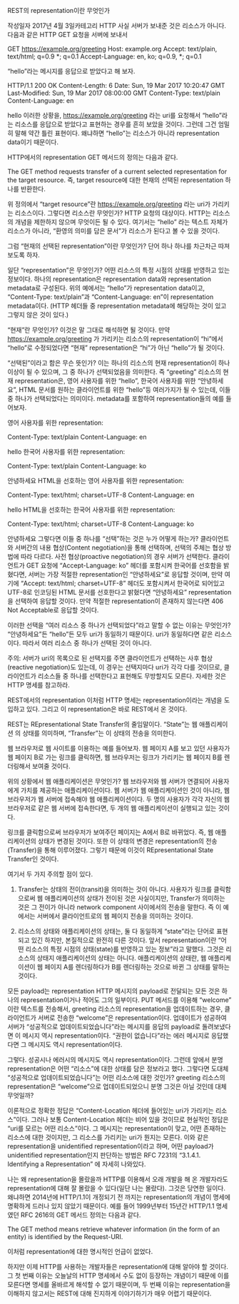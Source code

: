 REST의 representation이란 무엇인가

작성일자 2017년 4월 3일카테고리 HTTP
사실 서버가 보내준 것은 리소스가 아니다.
다음과 같은 HTTP GET 요청을 서버에 보내서

GET https://example.org/greeting
Host: example.org
Accept: text/plain, text/html; q=0.9 *; q=0.1
Accept-Language: en, ko; q=0.9, *; q=0.1

“hello”라는 메시지를 응답으로 받았다고 해 보자.

HTTP/1.1 200 OK
Content-Length: 6
Date: Sun, 19 Mar 2017 10:20:47 GMT
Last-Modified: Sun, 19 Mar 2017 08:00:00 GMT
Content-Type: text/plain
Content-Language: en

hello
이러한 상황을, https://example.org/greeting 라는 uri를 요청해서 “hello”라는 리소스를 응답으로 받았다고 표현하는 경우를 흔히 보았을 것이다. 그런데 그건 엄밀히 말해 약간 틀린 표현이다. 왜냐하면 “hello”는 리소스가 아니라 representation data이기 때문이다.

HTTP에서의 representation
GET 메서드의 정의는 다음과 같다.

The GET method requests transfer of a current selected representation
for the target resource.
즉, target resource에 대한 현재의 선택된 representation 하나를 반환한다.

위 정의에서 “target resource”란 https://example.org/greeting 라는 uri가 가리키는 리소스이다. 그렇다면 리소스란 무엇인가? HTTP 요청의 대상이다. HTTP는 리소스의 개념을 제한하지 않으며 무엇이든 될 수 있다. 여기서는 “hello” 라는 텍스트 자체가 리소스가 아니라, “환영의 의미를 담은 문서”가 리소스가 된다고 볼 수 있을 것이다.

그럼 “현재의 선택된 representation”이란 무엇인가? 단어 하나 하나를 차근차근 따져보도록 하자.

일단 “representation”은 무엇인가? 어떤 리소스의 특정 시점의 상태를 반영하고 있는 정보이다. 하나의 representation은 representation data와 representation metadata로 구성된다. 위의 예에서는 “hello”가 representation data이고, “Content-Type: text/plain”과 “Content-Language: en”이 representation metadata이다. (HTTP 헤더들 중 representation metadata에 해당하는 것이 있고 그렇지 않은 것이 있다.)

“현재”란 무엇인가? 이것은 말 그대로 해석하면 될 것이다. 만약 https://example.org/greeting 가 가리키는 리소스의 representation이 “hi”에서 “hello”로 수정되었다면 “현재” representation은 “hi”가 아닌 “hello”가 될 것이다.

“선택된”이라고 함은 무슨 뜻인가? 이는 하나의 리소스의 현재 representation이 하나 이상이 될 수 있으며, 그 중 하나가 선택되었음을 의미한다. 즉 “greeting” 리소스의 현재 representation은, 영어 사용자를 위한 “hello”, 한국어 사용자를 위한 “안녕하세요”, HTML 문서를 원하는 클라이언트를 위한 “<html><body>hello</body></html>”등 여러가지가 될 수 있는데, 이들 중 하나가 선택되었다는 의미이다. metadata를 포함하여 representation들의 예를 들어보자.

영어 사용자를 위한 representation:

Content-Type: text/plain
Content-Language: en

hello
한국어 사용자를 위한 representation:

Content-Type: text/plain
Content-Language: ko

안녕하세요
HTML을 선호하는 영어 사용자를 위한 representation:

Content-Type: text/html; charset=UTF-8
Content-Language: en

<html><body>hello</body></html>
HTML을 선호하는 한국어 사용자를 위한 representation:

Content-Type: text/html; charset=UTF-8
Content-Language: ko

<html><body>안녕하세요</body></html>
그렇다면 이들 중 하나를 “선택”하는 것은 누가 어떻게 하는가? 클라이언트와 서버간의 내용 협상(Content negotiation)을 통해 선택하며, 선택의 주체는 협상 방법에 따라 다르다. 사전 협상(proactive negotiation)의 경우 서버가 선택한다. 클라이언트가 GET 요청에 “Accept-Language: ko” 헤더를 포함시켜 한국어를 선호함을 밝혔다면, 서버는 가장 적절한 representation인 “안녕하세요”로 응답할 것이며, 만약 여기에 “Accept: text/html; charset=UTF-8” 헤더도 포함시켜서 한국어로 되어있고 UTF-8로 인코딩된 HTML 문서를 선호한다고 밝혔다면 “<html><body>안녕하세요</body></html>” representation을 선택하여 응답할 것이다. 만약 적절한 representation이 존재하지 않는다면 406 Not Acceptable로 응답할 것이다.

이러한 선택을 “여러 리소스 중 하나가 선택되었다”라고 말할 수 없는 이유는 무엇인가? “안녕하세요”든 “hello”든 모두 uri가 동일하기 때문이다. uri가 동일하다면 같은 리소스이다. 따라서 여러 리소스 중 하나가 선택된 것이 아니다.

주의: 서버가 uri의 목록으로 된 선택지를 주면 클라이언트가 선택하는 사후 협상(reactive negotiation)도 있는데, 이 경우는 선택지마다 uri가 각각 다를 것이므로, 클라이언트가 리소스들 중 하나를 선택한다고 표현해도 무방할지도 모른다. 자세한 것은 HTTP 명세를 참고하라.

REST에서의 representation
이처럼 HTTP 명세는 representation이라는 개념을 도입하고 있다. 그리고 이 representation은 바로 REST에서 온 것이다.

REST는 REpresentational State Transfer의 줄임말이다. “State”는 웹 애플리케이션 의 상태를 의미하며, “Transfer”는 이 상태의 전송을 의미한다.

웹 브라우저로 웹 사이트를 이용하는 예를 들어보자. 웹 페이지 A를 보고 있던 사용자가 웹 페이지 B로 가는 링크를 클릭하면, 웹 브라우저는 링크가 가리키는 웹 페이지 B를 렌더링해서 보여줄 것이다.

위의 상황에서 웹 애플리케이션은 무엇인가? 웹 브라우저와 웹 서버가 연결되어 사용자에게 가치를 제공하는 애플리케이션이다. 웹 서버가 웹 애플리케이션인 것이 아니라, 웹 브라우저가 웹 서버에 접속해야 웹 애플리케이션이다. 두 명의 사용자가 각각 자신의 웹 브라우저로 같은 웹 서버에 접속한다면, 두 개의 웹 애플리케이션이 실행되고 있는 것이다.

링크를 클릭함으로써 브라우저가 보여주던 페이지는 A에서 B로 바뀌었다. 즉, 웹 애플리케이션의 상태가 변경된 것이다. 또한 이 상태의 변경은 representation의 전송(Transfer)을 통해 이루어졌다. 그렇기 때문에 이것이 REpresentational State Transfer인 것이다.

여기서 두 가지 주의할 점이 있다.

1. Transfer는 상태의 전이(transit)을 의미하는 것이 아니다. 사용자가 링크를 클릭함으로써 웹 애플리케이션의 상태가 전이된 것은 사실이지만, Transfer가 의미하는 것은 그 전이가 아니라 network component 사이에서의 전송을 말한다. 즉 이 예에서는 서버에서 클라이언트로의 웹 페이지 전송을 의미하는 것이다.

2. 리소스의 상태와 애플리케이션의 상태는, 둘 다 동일하게 “state”라는 단어로 표현되고 있긴 하지만, 본질적으로 완전히 다른 것이다. 앞서 representation이란 “어떤 리소스의 특정 시점의 상태(state)를 반영하고 있는 정보”라고 말했다. 그것은 리소스의 상태지 애플리케이션의 상태는 아니다. 애플리케이션의 상태란, 웹 애플리케이션이 웹 페이지 A를 렌더링하다가 B를 렌더링하는 것으로 바뀐 그 상태를 말하는 것이다.

모든 payload는 representation
HTTP 메시지의 payload로 전달되는 모든 것은 하나의 representation이거나 적어도 그의 일부이다. PUT 메서드를 이용해 “welcome” 이란 텍스트를 전송해서, greeting 리소스의 representation을 업데이트하는 경우, 클라이언트가 서버로 전송한 “welcome”은 representation이다. 업데이트가 성공하여 서버가 “성공적으로 업데이트되었습니다”라는 메시지를 응답의 payload로 돌려보냈다면 이 메시지 역시 representation이다. “권한이 없습니다”라는 에러 메시지로 응답했다면 그 메시지도 역시 representation이다.

그렇다. 성공시나 에러시의 메시지도 역시 representation이다. 그런데 앞에서 분명 representation은 어떤 “리소스”에 대한 상태를 담은 정보라고 했다. 그렇다면 도대체 “성공적으로 업데이트되었습니다”는 어떤 리소스에 대한 것인가? greeting 리소스의 representation은 “welcome”으로 업데이트되었으니 분명 그것은 아닐 것인데 대체 무엇일까?

이론적으로 정확한 정답은 “Content-Location 헤더에 들어있는 uri가 가리키는 리소스”이다. 그러나 보통 Content-Location 헤더는 비어 있을 것이므로 현실적인 정답은 “uri를 모르는 어떤 리소스”이다. 그 메시지는 representation이 맞고, 어떤 존재하는 리소스에 대한 것이지만, 그 리소스를 가리키는 uri가 뭔지는 모른다. 이와 같은 representation을 unidentified representation이라고 하며, 어떤 payload가 unidentified representation인지 판단하는 방법은 RFC 7231의 “3.1.4.1. Identifying a Representation” 에 자세히 나와있다.

나는 왜 representation을 몰랐을까
HTTP를 이용해서 오래 개발을 해 온 개발자라도 representation에 대해 잘 몰랐을 수 있다(일단 나는 몰랐다). 그것은 당연한 일이다. 왜냐하면 2014년에 HTTP/1.1이 개정되기 전 까지는 representation의 개념이 명세에 명확하게 드러나 있지 않았기 때문이다. 예를 들어 1999년부터 15년간 HTTP/1.1 명세였던 RFC 2616의 GET 메서드 정의는 다음과 같다.

The GET method means retrieve whatever information (in the form of an
entity) is identified by the Request-URI.

이처럼 representation에 대한 명시적인 언급이 없었다.

하지만 이제 HTTP를 사용하는 개발자들은 representation에 대해 알아야 할 것이다. 그 첫 번째 이유는 오늘날의 HTTP 명세에서 수도 없이 등장하는 개념이기 때문에 이를 모른다면 명세를 올바르게 해석할 수 없기 때문이며, 두 번째 이유는 representation을 이해하지 않고서는 REST에 대해 진지하게 이야기하기가 매우 어렵기 때문이다.
